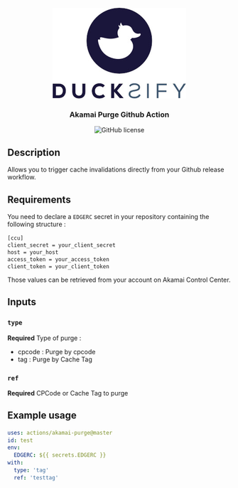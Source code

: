 <p align="center">
  <img alt="Ducksify logo" src="https://github.com/ducksify/akamai-toolbox/raw/master/docs/assets/logo.jpg"/>
  <h3 align="center">Akamai Purge Github Action</h3>
  <p align="center">
    <img alt="GitHub license" src="https://badgen.net/github/license/ducksify/akamai-toolbox?cache=300&color=green"/>
  </p>
</p>

## Description
Allows you to trigger cache invalidations directly from your Github release workflow.

## Requirements
You need to declare a `EDGERC` secret in your repository containing the following structure :
```
[ccu]
client_secret = your_client_secret
host = your_host
access_token = your_access_token
client_token = your_client_token
```
Those values can be retrieved from your account on Akamai Control Center.

## Inputs

### `type`
**Required**
Type of purge :
- cpcode : Purge by cpcode
- tag : Purge by Cache Tag

### `ref`
**Required** 
CPCode or Cache Tag to purge


## Example usage

```YAML
uses: actions/akamai-purge@master
id: test
env:
  EDGERC: ${{ secrets.EDGERC }}
with:
  type: 'tag'
  ref: 'testtag'
```
